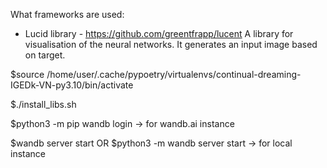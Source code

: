 


What frameworks are used:
* Lucid library - https://github.com/greentfrapp/lucent
A library for visualisation of the neural networks. It generates an input image based on target.


$source /home/user/.cache/pypoetry/virtualenvs/continual-dreaming-IGEDk-VN-py3.10/bin/activate

$./install_libs.sh

$python3 -m pip wandb login -> for wandb.ai instance

$wandb server start OR $python3 -m wandb server start -> for local instance